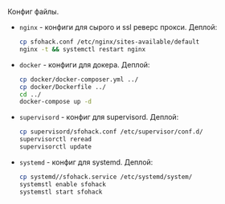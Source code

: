 Конфиг файлы.
- `nginx` - конфиги для сырого и ssl реверс прокси. Деплой:
  ``` bash
  cp sfohack.conf /etc/nginx/sites-available/default
  nginx -t && systemctl restart nginx
  ```
- `docker` - конфиги для докера. Деплой:
  ``` bash
  cp docker/docker-composer.yml ../
  cp docker/Dockerfile ../
  cd ../
  docker-compose up -d
  ```
- `supervisord` - конфиг для supervisord. Деплой: 
  ``` bash
  cp supervisord/sfohack.conf /etc/supervisor/conf.d/
  supervisorctl reread
  supervisorctl update
  ``` 
- `systemd` - конфиг для systemd. Деплой: 
  ``` bash
  cp systemd//sfohack.service /etc/systemd/system/
  systemstl enable sfohack
  systemstl start sfohack
  ```